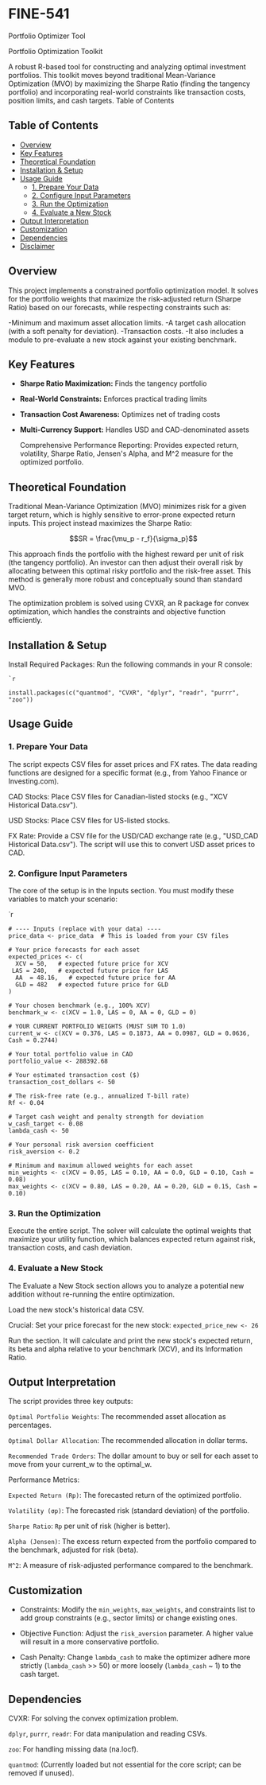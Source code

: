 # FINE-541
Portfolio Optimizer Tool

Portfolio Optimization Toolkit

A robust R-based tool for constructing and analyzing optimal investment portfolios. This toolkit moves beyond traditional Mean-Variance Optimization (MVO) by maximizing the Sharpe Ratio (finding the tangency portfolio) and incorporating real-world constraints like transaction costs, position limits, and cash targets.
Table of Contents

   ## Table of Contents

- [Overview](#overview)
- [Key Features](#key-features)
- [Theoretical Foundation](#theoretical-foundation)
- [Installation & Setup](#installation--setup)
- [Usage Guide](#usage-guide)
  - [1. Prepare Your Data](#1-prepare-your-data)
  - [2. Configure Input Parameters](#2-configure-input-parameters)
  - [3. Run the Optimization](#3-run-the-optimization)
  - [4. Evaluate a New Stock](#4-evaluate-a-new-stock)
- [Output Interpretation](#output-interpretation)
- [Customization](#customization)
- [Dependencies](#dependencies)
- [Disclaimer](#disclaimer)

## Overview

This project implements a constrained portfolio optimization model. It solves for the portfolio weights that maximize the risk-adjusted return (Sharpe Ratio) based on our forecasts, while respecting constraints such as:

-Minimum and maximum asset allocation limits.
-A target cash allocation (with a soft penalty for deviation).
-Transaction costs.
-It also includes a module to pre-evaluate a new stock against your existing benchmark.

## Key Features

- **Sharpe Ratio Maximization:** Finds the tangency portfolio
- **Real-World Constraints:** Enforces practical trading limits
- **Transaction Cost Awareness:** Optimizes net of trading costs
- **Multi-Currency Support:** Handles USD and CAD-denominated assets

    Comprehensive Performance Reporting: Provides expected return, volatility, Sharpe Ratio, Jensen's Alpha, and M^2 measure for the optimized portfolio.
 
## Theoretical Foundation

Traditional Mean-Variance Optimization (MVO) minimizes risk for a given target return, which is highly sensitive to error-prone expected return inputs. This project instead maximizes the Sharpe Ratio:

$$SR = \frac{\mu_p - r_f}{\sigma_p}$$

This approach finds the portfolio with the highest reward per unit of risk (the tangency portfolio). An investor can then adjust their overall risk by allocating between this optimal risky portfolio and the risk-free asset. This method is generally more robust and conceptually sound than standard MVO.

The optimization problem is solved using CVXR, an R package for convex optimization, which handles the constraints and objective function efficiently.


## Installation & Setup


Install Required Packages: Run the following commands in your R console:

    `r

`install.packages(c("quantmod", "CVXR", "dplyr", "readr", "purrr", "zoo"))`


## Usage Guide

### 1. Prepare Your Data

The script expects CSV files for asset prices and FX rates. The data reading functions are designed for a specific format (e.g., from Yahoo Finance or Investing.com).

  CAD Stocks: Place CSV files for Canadian-listed stocks (e.g., "XCV Historical Data.csv").

  USD Stocks: Place CSV files for US-listed stocks.

  FX Rate: Provide a CSV file for the USD/CAD exchange rate (e.g., "USD_CAD Historical Data.csv"). The script will use this to convert USD asset prices to CAD.

### 2. Configure Input Parameters

The core of the setup is in the Inputs section. You must modify these variables to match your scenario:

`r

```
# ---- Inputs (replace with your data) ----
price_data <- price_data  # This is loaded from your CSV files

# Your price forecasts for each asset
expected_prices <- c(
  XCV = 50,   # expected future price for XCV
 LAS = 240,   # expected future price for LAS
  AA  = 48.16,   # expected future price for AA
  GLD = 482   # expected future price for GLD
)

# Your chosen benchmark (e.g., 100% XCV)
benchmark_w <- c(XCV = 1.0, LAS = 0, AA = 0, GLD = 0)

# YOUR CURRENT PORTFOLIO WEIGHTS (MUST SUM TO 1.0)
current_w <- c(XCV = 0.376, LAS = 0.1873, AA = 0.0987, GLD = 0.0636, Cash = 0.2744)

# Your total portfolio value in CAD
portfolio_value <- 288392.68

# Your estimated transaction cost ($)
transaction_cost_dollars <- 50

# The risk-free rate (e.g., annualized T-bill rate)
Rf <- 0.04

# Target cash weight and penalty strength for deviation
w_cash_target <- 0.08
lambda_cash <- 50

# Your personal risk aversion coefficient
risk_aversion <- 0.2

# Minimum and maximum allowed weights for each asset
min_weights <- c(XCV = 0.05, LAS = 0.10, AA = 0.0, GLD = 0.10, Cash = 0.08)
max_weights <- c(XCV = 0.80, LAS = 0.20, AA = 0.20, GLD = 0.15, Cash = 0.10)

```

### 3. Run the Optimization

Execute the entire script. The solver will calculate the optimal weights that maximize your utility function, which balances expected return against risk, transaction costs, and cash deviation.

### 4. Evaluate a New Stock

The Evaluate a New Stock section allows you to analyze a potential new addition without re-running the entire optimization.

Load the new stock's historical data CSV.

Crucial: Set your price forecast for the new stock: `expected_price_new <- 26`

Run the section. It will calculate and print the new stock's expected return, its beta and alpha relative to your benchmark (XCV), and its Information Ratio.

## Output Interpretation

The script provides three key outputs:

  `Optimal Portfolio Weights`: The recommended asset allocation as percentages.

  `Optimal Dollar Allocation`: The recommended allocation in dollar terms.

  `Recommended Trade Orders`: The dollar amount to buy or sell for each asset to move from your current_w to the optimal_w.

  Performance Metrics:

  `Expected Return (Rp)`: The forecasted return of the optimized portfolio.

  `Volatility (σp)`: The forecasted risk (standard deviation) of the portfolio.

  `Sharpe Ratio`: `Rp` per unit of risk (higher is better).

  `Alpha (Jensen)`: The excess return expected from the portfolio compared to the benchmark, adjusted for risk (beta).

  `M^2`: A measure of risk-adjusted performance compared to the benchmark.

## Customization

  - Constraints: Modify the `min_weights`, `max_weights`, and constraints list to add group constraints (e.g., sector limits) or change existing ones.

  - Objective Function: Adjust the `risk_aversion` parameter. A higher value will result in a more conservative portfolio.

  - Cash Penalty: Change `lambda_cash` to make the optimizer adhere more strictly (`lambda_cash` >> 50) or more loosely (`lambda_cash` ~ 1) to the cash target.

## Dependencies

 CVXR: For solving the convex optimization problem.

 `dplyr`, `purrr`, `readr`: For data manipulation and reading CSVs.

  `zoo`: For handling missing data (na.locf).

  `quantmod`: (Currently loaded but not essential for the core script; can be removed if unused).

